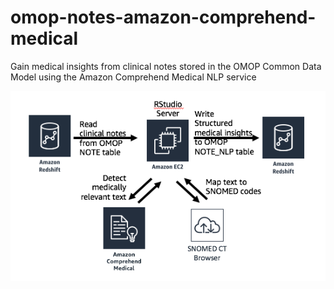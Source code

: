 # omop-notes-amazon-comprehend-medical
Gain medical insights from clinical notes stored in the OMOP Common Data Model using the Amazon Comprehend Medical NLP service

![diagram](https://github.com/JamesSWiggins/omop-notes-amazon-comprehend-medical/raw/master/images/omop-cm-notes-arch.png)
